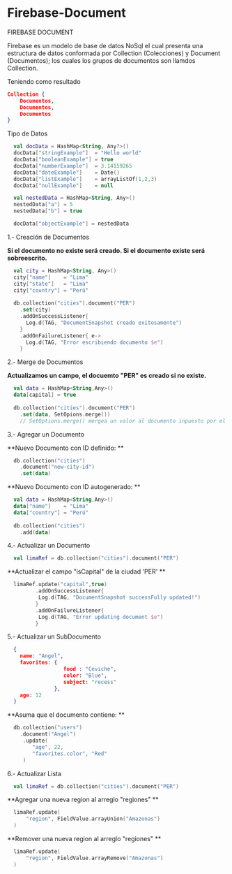 # Firebase-Document

FIREBASE DOCUMENT

Firebase es un modelo de base de datos NoSql el cual presenta una estructura de datos conformada por Collection (Colecciones) y Document (Documentos); los cuales los grupos de documentos son llamdos Collection.

Teniendo como resultado 


```json
Collection {
    Documentos,
    Documentos,
    Documentos
}
```
Tipo de Datos 

```kotlin
  val docData = HashMap<String, Any?>()
  docData["stringExample"]  = "Hello world"
  docData["booleanExample"] = true
  docData["numberExample"]  = 3.14159265
  docData["dateExample"]    = Date()
  docData["listExample"]    = arrayListOf(1,2,3)
  docData["nullExample"]    = null

  val nestedData = HashMap<String, Any>()
  nestedData["a"] = 5
  nestedData["b"] = true

  docData["objectExample"] = nestedData
```

1.- Creación de Documentos
   
   **Si el documento no existe será creado. Si el documento existe será sobreescrito.**

```kotlin
  val city = HashMap<String, Any>()
  city["name"]    = "Lima"
  city["state"]   = "Lima"
  city["country"] = "Perú"
  
  db.collection("cities").document("PER")
    .set(city)
    .addOnSuccessListener{
      Log.d(TAG, "DocumentSnapshot creado exitosamente")
    }
    .addOnFailureListener{ e->
      Log.d(TAG, "Error escribiendo documento $e")
    }
```

2.- Merge de Documentos
    
   **Actualizamos un campo, el docuemto "PER" es creado si no existe.**
    
```kotlin
  val data = HashMap<String,Any>()
  data[capital] = true 
  
  db.collection("cities").document("PER")
    .set(data, SetOpions.merge()) 
    // SetOptions.merge() mergea un valor al documento inpuesto por el id, si no existe los crea, sino los remplaza.
```

3.- Agregar un Documento
    
   **Nuevo Documento con ID definido: **
    
```kotlin
  db.collection("cities")
    .document("new-city-id")
    .set(data) 
```

   **Nuevo Documento con ID autogenerado: **
    
```kotlin
  val data = HashMap<String,Any>()
  data["name"]    = "Lima"
  data["country"] = "Perú"
  
  db.collection("cities")
    .add(data) 
```    
    
4.- Actualizar un Documento
    
```kotlin
  val limaRef = db.collection("cities").document("PER")
```
   
   **Actualizar el campo "isCapital" de la ciudad 'PER' **
    
```kotlin
  limaRef.update("capital",true)
         .addOnSuccessListener{
          Log.d(TAG, "DocumentSnapshot successFully updated!")
         }
         .addOnFailureListener{
          Log.d(TAG, "Error updating document $e")
         }
```

5.- Actualizar un SubDocumento
  
```json
  {
    name: "Angel",
    favorites: {
                  food : "Ceviche",
                  color: "Blue",
                  subject: "recess"
               },
    age: 12 
  }
```

  **Asuma que el documento contiene: **

```kotlin
  db.collection("users")
    .document("Angel")
     .update(
        "age", 22,
        "favorites.color", "Red"
     )
```



6.- Actualizar Lista


```kotlin
  val limaRef = db.collection("cities").document("PER")
```

  **Agregar una nueva region al arreglo "regiones" **
  
```kotlin
  limaRef.update(
      "region", FieldValue.arrayUnion("Amazonas")
  )
```

  **Remover una nueva region al arreglo "regiones" **
  
```kotlin
  limaRef.update(
      "region", FieldValue.arrayRemove("Amazonas")
  )
```





